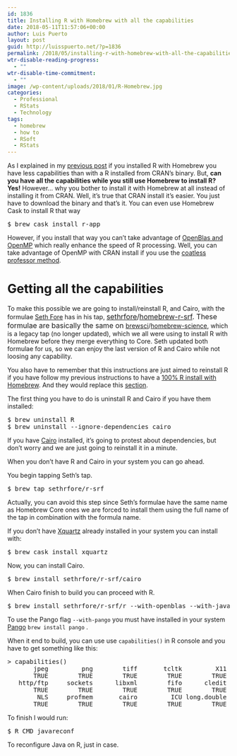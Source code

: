 ```yaml
---
id: 1836
title: Installing R with Homebrew with all the capabilities
date: 2018-05-11T11:57:06+00:00
author: Luis Puerto
layout: post
guid: http://luisspuerto.net/?p=1836
permalink: /2018/05/installing-r-with-homebrew-with-all-the-capabilities/
wtr-disable-reading-progress:
  - ""
wtr-disable-time-commitment:
  - ""
image: /wp-content/uploads/2018/01/R-Homebrew.jpg
categories:
  - Professional
  - RStats
  - Technology
tags:
  - homebrew
  - how to
  - RSoft
  - RStats
---
```

As I explained in my [previous post](http://luisspuerto.net/2018/05/homebrews-r-doesnt-have-all-the-capabilities/) if you installed R with Homebrew you have less capabilities than with a R installed from CRAN&#8217;s binary. But, **can you have all the capabilities while you still use Homebrew to install R? Yes!** However&#8230; why you bother to install it with Homebrew at all instead of installing it from CRAN. Well, it&#8217;s true that CRAN install it&#8217;s easier. You just have to download the binary and that&#8217;s it. You can even use Homebrew Cask to install R that way

<pre class="lang:sh decode:true">$ brew cask install r-app</pre>

However, if you install that way you can&#8217;t take advantage of [OpenBlas and OpenMP](http://luisspuerto.net/2018/01/install-r-100-homebrew-edition-with-openblas-openmp-my-version/#openblas-openmp) which really enhance the speed of R processing. Well, you can take advantage of OpenMP with CRAN install if you use the [coatless professor method](http://luisspuerto.net/2018/01/install-r-100-homebrew-edition-with-openblas-openmp-my-version/#openblas-openmp).

# Getting all the capabilities

To make this possible we are going to install/reinstall R, and Cairo, with the formulae [Seth Fore](https://github.com/sethrfore) has in his tap, <span style="font-size: 12pt;"><span class="author"><a class="url fn" href="https://github.com/sethrfore" rel="author">sethrfore</a></span><span class="path-divider">/</span><a href="https://github.com/sethrfore/homebrew-r-srf" data-pjax="#js-repo-pjax-container">homebrew-r-srf</a>. These formulae are basically the same on </span><span class="author"><a class="url fn" href="https://github.com/brewsci" rel="author">brewsci</a></span><span class="path-divider">/</span><a href="https://github.com/brewsci/homebrew-science" data-pjax="#js-repo-pjax-container">homebrew-science</a>, which is a legacy tap (no longer updated), which we all were using to install R with Homebrew before they merge everything to Core. Seth updated both formulae for us, so we can enjoy the last version of R and Cairo while not loosing any capability.

You also have to remember that this instructions are just aimed to reinstall R if you have follow my previous instructions to have a [100% R install with Homebrew](http://luisspuerto.net/2018/01/install-r-100-homebrew-edition-with-openblas-openmp-my-version/). And they would replace this [section](http://luisspuerto.net/2018/01/install-r-100-homebrew-edition-with-openblas-openmp-my-version/#r).

The first thing you have to do is uninstall R and Cairo if you have them installed:

<pre class="lang:sh decode:true ">$ brew uninstall R 
$ brew uninstall --ignore-dependencies cairo</pre>

If you have [Cairo](https://cairographics.org) installed, it&#8217;s going to protest about dependencies, but don&#8217;t worry and we are just going to reinstall it in a minute.

When you don&#8217;t have R and Cairo in your system you can go ahead.

You begin tapping Seth&#8217;s tap.

<pre class="lang:sh decode:true">$ brew tap sethrfore/r-srf</pre>

Actually, you can avoid this step since Seth&#8217;s formulae have the same name as Homebrew Core ones we are forced to install them using the full name of the tap in combination with the formula name.

If you don&#8217;t have [Xquartz](https://www.xquartz.org) already installed in your system you can install with:

<pre class="lang:sh decode:true ">$ brew cask install xquartz</pre>

Now, you can install Cairo.

<pre class="lang:sh decode:true ">$ brew install sethrfore/r-srf/cairo</pre>

When Cairo finish to build you can proceed with R.

<pre class="lang:sh decode:true">$ brew install sethrfore/r-srf/r --with-openblas --with-java --with-cairo --with-libtiff --with-pango</pre>

To use the Pango flag `--with-pango` you must have installed in your system [Pango](http://www.pango.org) `brew install pango` .

When it end to build, you can use use `capabilities()` in R console and you have to get something like this:

<pre class="lang:default decode:true ">&gt; capabilities()
       jpeg         png        tiff       tcltk         X11        aqua    
       TRUE        TRUE        TRUE        TRUE        TRUE        TRUE
   http/ftp     sockets      libxml        fifo      cledit       iconv
       TRUE        TRUE        TRUE        TRUE        TRUE        TRUE
        NLS     profmem       cairo         ICU long.double     libcurl
       TRUE        TRUE        TRUE        TRUE        TRUE        TRUE</pre>

To finish I would run:

<pre class="lang:sh decode:true ">$ R CMD javareconf</pre>

To reconfigure Java on R, just in case.

&nbsp;